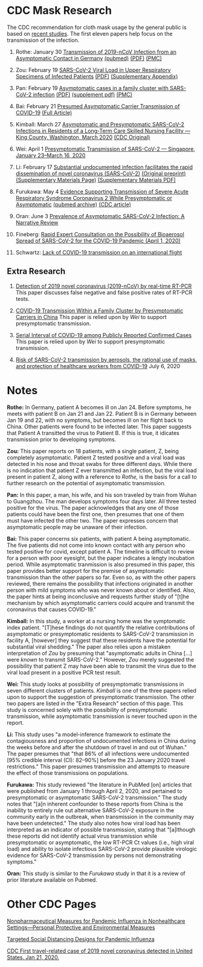 <div class="menu-data" data-parent="#pages/blog/cv19/index"/></div>

# CDC Mask Research

The CDC recommendation for cloth mask usage by the general public is based on 
[recent studies](https://www.cdc.gov/coronavirus/2019-ncov/prevent-getting-sick/cloth-face-cover-guidance.html#recent-studies).  The first eleven papers help
focus on the transmission of the infection.

1. Rothe: January 30  [Transmission of 2019-nCoV Infection from an Asymptomatic Contact in Germany](https://www.nejm.org/doi/full/10.1056/NEJMc2001468?url_ver=Z39.88-2003&rfr_id=ori:rid:crossref.org&rfr_dat=cr_pub%20%200pubmed) [(pubmed)](https://pubmed.ncbi.nlm.nih.gov/32003551/) [(PDF)](https://www.nejm.org/doi/pdf/10.1056/NEJMc2001468?articleTools=true) [(PMC)](https://www.ncbi.nlm.nih.gov/pmc/articles/PMC7120970/)

1. Zou: February 19  [SARS-CoV-2 Viral Load in Upper Respiratory Specimens of Infected Patients](https://www.nejm.org/doi/full/10.1056/NEJMc2001737?url_ver=Z39.88-2003&rfr_id=ori:rid:crossref.org&rfr_dat=cr_pub%20%200pubmed)
[(PDF)](https://www.nejm.org/doi/pdf/10.1056/NEJMc2001737?articleTools=true) 
[(Supplementary Appendix)](https://www.nejm.org/doi/suppl/10.1056/NEJMc2001737/suppl_file/nejmc2001737_appendix.pdf)

1. Pan: February 19  [Asymptomatic cases in a family cluster with SARS-CoV-2 infection](https://pubmed.ncbi.nlm.nih.gov/32087116/)  [(PDF)](https://www.thelancet.com/pdfs/journals/laninf/PIIS1473-3099(20)30114-6.pdf) [(supplement pdf)](https://www.ncbi.nlm.nih.gov/pmc/articles/PMC7158985/bin/mmc1.pdf) [(PMC)](https://www.ncbi.nlm.nih.gov/pmc/articles/pmid/32087116/)

1. Bai: February 21  [Presumed Asymptomatic Carrier Transmission of COVID-19](https://pubmed.ncbi.nlm.nih.gov/32083643/)  [(Full Article)](https://www.ncbi.nlm.nih.gov/pmc/articles/PMC7042844/)

1. Kimball: March 27  [Asymptomatic and Presymptomatic SARS-CoV-2 Infections in Residents of a Long-Term Care Skilled Nursing Facility — King County, Washington, March 2020](https://www.ncbi.nlm.nih.gov/pmc/articles/PMC7119514/) [(CDC Original)](https://www.cdc.gov/mmwr/volumes/69/wr/mm6913e1.htm?s_cid=mm6913e1_w)

1. Wei: April 1  [Presymptomatic Transmission of SARS-CoV-2 — Singapore, January 23–March 16, 2020](https://www.ncbi.nlm.nih.gov/pmc/articles/PMC7147908/)

1. Li: February 17  [Substantial undocumented infection facilitates the rapid dissemination of novel coronavirus (SARS-CoV-2)](https://www.ncbi.nlm.nih.gov/pmc/articles/PMC7164387/)  [(Original preprint)](https://www.ncbi.nlm.nih.gov/pmc/articles/PMC7239048/) [(Supplementary Materials Page)](https://science.sciencemag.org/content/suppl/2020/03/13/science.abb3221.DC1)  [(Supplementary Materials PDF)](https://science.sciencemag.org/highwire/filestream/740947/field_highwire_adjunct_files/3/abb3221_Li_SM_rev.pdf)

1. Furukawa: May 4  [Evidence Supporting Transmission of Severe Acute Respiratory Syndrome Coronavirus 2 While Presymptomatic or Asymptomatic](https://wwwnc.cdc.gov/eid/article/26/7/20-1595_article) [(pubmed archive)](https://www.ncbi.nlm.nih.gov/pmc/articles/PMC7323549/?report=classic) [(CDC article)](https://wwwnc.cdc.gov/eid/article/26/7/20-1595_article)

1. Oran: June 3  [Prevalence of Asymptomatic SARS-CoV-2 Infection: A Narrative Review](https://www.ncbi.nlm.nih.gov/pmc/articles/PMC7281624/)

1. Fineberg: [Rapid Expert Consultation on the Possibility of Bioaerosol Spread of SARS-CoV-2 for the COVID-19 Pandemic (April 1, 2020)](https://www.nap.edu/read/25769/chapter/1)

1. Schwartz: [Lack of COVID-19 transmission on an international flight](https://www.ncbi.nlm.nih.gov/pmc/articles/PMC7162437/)


## Extra Research

1. [Detection of 2019 novel coronavirus (2019-nCoV) by real-time RT-PCR](https://www.ncbi.nlm.nih.gov/pmc/articles/PMC6988269/)
   This paper discusses false negative and false positive rates of RT-PCR 
   tests.

1. [COVID-19 Transmission Within a Family Cluster by Presymptomatic Carriers in China](https://www.ncbi.nlm.nih.gov/pmc/articles/PMC7184331/)
   This paper is relied upon by *Wei* to support presymptomatic transmission.
   
1. [Serial Interval of COVID-19 among Publicly Reported Confirmed Cases](https://www.ncbi.nlm.nih.gov/pmc/articles/PMC7258488/)
   This paper is relied upon by *Wei* to support presymptomatic transmission.

1. [Risk of SARS-CoV-2 transmission by aerosols, the rational use of masks, and protection of healthcare workers from COVID-19](https://www.ncbi.nlm.nih.gov/pmc/articles/PMC7336106/)
   July 6, 2020


# Notes

**Rothe:**  In Germany, patient A becomes ill on Jan 24.  Before symptoms, 
he meets with patient B on Jan 21 and Jan 22.  Patient B is in Germany between 
Jan 19 and 22,  with no symptoms, but becomes ill on her flight back to China. 
Other patients were found to be infected later.  This paper suggests that 
Patient A transitted the virus to Patient B.  If this is true, it idicates 
transmission prior to developing symptoms.

**Zou:**  This paper reports on 18 patients, with a single patient, Z, being
completely asymptomatic.  Patient Z tested positive and a viral load was 
detected in his nose and throat swabs for three different days.  While there
is no indication that patient Z ever transmitted an infection, but the viral 
load present in patient Z, along with a reference to *Rothe,* is the basis for
a call to further research on the potential of asymptomatic transmission.

**Pan:**  In this paper, a man, his wife, and his son traveled by train from 
Wuhan to Guangzhou.  The man develops symptoms four days later.  All three 
tested positive for the virus.  The paper acknowledges that any one of those
patients could have been the first one, then presumes that one of them must 
have infected the other two.  The paper expresses concern that asymptomatic 
people may be unaware of their infection.

**Bai:**  This paper concerns six patients, with patient A being asymptomatic.
The five patients did not come into known contact with any person who tested 
positive for covid, except patient A.  The timeline is difficult to review for 
a person with poor eyesight, but the paper indicates a lengty incubation period. 
While asymptomatic tranmission is also presumed in this paper, this paper 
provides better support for the premise of asymptomatic transmission than the 
other papers so far.  Even so, as with the other papers reviewed, there remains 
the possibility that infections originated in another person with mild symptoms 
who was never known about or identified.  Also, the paper hints at being 
inconclusive and requests further study of "[t]he mechanism by which 
asymptomatic carriers could acquire and transmit the coronavirus that causes 
COVID-19."

**Kimball:**  In this study, a worker at a nursing home was the symptomatic 
index patient.  "[T]hese findings do not quantify the relative contributions of 
asymptomatic or presymptomatic residents to SARS-CoV-2 transmission in facility 
A, [however] they suggest that these residents have the potential for 
substantial viral shedding."  The paper also relies upon a mistaken 
interpretation of *Zou* by presuming that  "asymptomatic adults in China 
[...] were *known* to transmit SARS-CoV-2."  However, *Zou* merely suggested 
the possibility that patient Z may have been able to transmit the virus due 
to the viral load present in a positive PCR test result.

**Wei:**  This study looks at possibility of presymptomatic transmissions in 
seven different clusters of patients.  *Kimball* is one of the three papers 
relied upon to support the suggestion of presymptomatic transmission.  The other 
two papers are listed in the "Extra Research" section of this page.  This 
study is concerned solely with the possibility of presymptomatic transmission, 
while asymptomatic transmission is never touched upon in the report.

**Li:**  This study uses "a model-inference framework to estimate the 
contagiousness and proportion of undocumented infections in China during the 
weeks before and after the shutdown of travel in and out of Wuhan."  The paper 
presumes that "that 86% of all infections were undocumented [95% credible 
interval (CI): 82–90%] before the 23 January 2020 travel restrictions."  This 
paper presumes transmission and attempts to measure the effect of those 
transmissions on populations.

**Furukawa:**  This study reviewed "the literature in PubMed [on] articles 
that were published from January 1 through April 2, 2020, and pertained to 
presymptomatic or asymptomatic SARS-CoV-2 transmission."  The study notes that 
"[a]n inherent confounder to these reports from China is the inability to 
entirely rule out alternative SARS-CoV-2 exposure in the community early in 
the outbreak, when transmission in the community may have been undetected."
The study also notes how viral load has been interpreted as an indicator of 
possible transmission, stating that "[a]lthough these reports did not identify 
actual virus transmission while presymptomatic or asymptomatic, the low 
RT-PCR Ct values (i.e., high viral load) and ability to isolate infectious 
SARS-CoV-2 provide plausible virologic evidence for SARS-CoV-2 transmission 
by persons not demonstrating symptoms."

**Oran:**  This study is similar to the *Furukawa* study in that it is a review 
of prior literature available on Pubmed.




# Other CDC Pages

[Nonpharmaceutical Measures for Pandemic Influenza in Nonhealthcare Settings—Personal Protective and Environmental Measures](https://wwwnc.cdc.gov/eid/article/26/5/19-0994_article)

[Targeted Social Distancing Designs for Pandemic Influenza](https://wwwnc.cdc.gov/eid/article/12/11/06-0255_article)

[CDC First travel-related case of 2019 novel coronavirus detected in United States. Jan 21, 2020.](https://www.cdc.gov/media/releases/2020/p0121-novel-coronavirus-travel-case.html)
